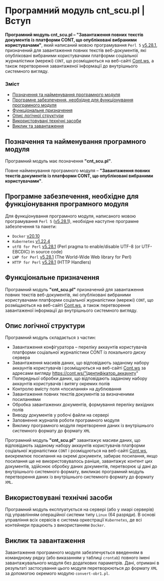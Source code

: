 # Програмний модуль cnt_scu.pl | Вступ

**Програмний модуль cnt_scu.pl – "Завантаження повних текстів документів із платформи CONT, що опубліковані вибраними користувачами"**, який написаний мовою програмування `Perl 5` [v5.28.1](https://perldoc.perl.org/5.28.1/perl5281delta), призначений для завантаження повних текстів веб-документів, які опубліковані вибраними користувачами платформи соціальної журналістики (мережі) `CONT`, що розміщаються на веб-сайті [Cont.ws](https://cont.ws/), а також перетворення завантаженої інформації до внутрішнього системного вигляду. 

### Зміст
- [Позначення та найменування програмного модуля](#name)
- [Програмне забезпечення, необхідне для функціонування програмного модуля](#software)
- [Функціональне призначення](#function)
- [Опис логічної структури](#structure)
- [Використовувані технічні засоби](#hardware)
- [Виклик та завантаження](#run)

<a name="name"></a>
<h2>Позначення та найменування програмного модуля</h2>

Програмний модуль має позначення **"cnt_scu.pl"**.

Повне найменування програмного модуля – **"Завантаження повних текстів документів із платформи CONT, що опубліковані вибраними користувачами"**.

<a name="software"></a>
<h2>Програмне забезпечення, необхідне для функціонування програмного модуля</h2>

Для функціонування програмного модуля, написаного мовою програмування `Perl 5` ([v5.28.1](https://perldoc.perl.org/5.28.1/perl5281delta)), необхідне наступне програмне забезпечення та пакети:

- `Docker` [v20.10](https://docs.docker.com/engine/release-notes/#version-2010)
- `Kubernetes` [v1.22.4](https://github.com/kubernetes/kubernetes/releases/tag/v1.22.4)
- `utf8 for Perl` [v5.28.1](https://perldoc.perl.org/5.28.1/utf8) (Perl pragma to enable/disable UTF-8 (or UTF-EBCDIC) in source code)
- `LWP for Perl` [v5.28.1](https://perldoc.perl.org/5.28.1/perl5281delta) (The World-Wide Web library for Perl)
- `HTTP for Perl` [v5.28.1](https://perldoc.perl.org/5.28.1/perl5281delta) (HTTP Handlers)

<a name="function"></a>
<h2>Функціональне призначення</h2>

Програмний модуль **"cnt_scu.pl"** призначений для завантаження повних текстів веб-документів, які опубліковані вибраними користувачами платформи соціальної журналістики (мережі) `CONT`, що розміщаються на веб-сайті [Cont.ws](https://cont.ws/), а також перетворення завантаженої інформації до внутрішнього системного вигляду. 

<a name="structure"></a>
<h2>Опис логічної структури</h2>

Програмний модуль складається з частин:
-	Завантаження конфігуратора – переліку аккаунтів користувачів платформи соціальної журналістики CONT із локального диску сервера
-	Завантаження масивів даних, що відповідають заданому набору аккаунтів користувачів і розміщуються на веб-сайті [Cont.ws](https://cont.ws/) за адресами вигляду https://cont.ws/"Ідентифікатор_аккаунту"
-	Попередньої обробки даних, що відповідають заданому набору аккаунтів користувачів і витягу окремих полів
-	Контролю вмісту поля «посилання» на дублювання
-	Завантаження повних текстів документів за визначеними посиланнями
-	Обробка завантажених документів, формування переліку вихідних полів
-	Виводу документів у робочі файли на сервері
-	Заповнення журналів роботи програмного модуля
-	Виклику програмного модуля перетворення даних із внутрішнього системного формату до формату `XML`

Програмний модуль **"cnt_scu.pl"** завантажує масиви даних, що відповідають заданому набору аккаунтів користувачів платформи соціальної журналістики `CONT` і розміщуються на веб-сайтi [Cont.ws](https://cont.ws/), виокремлює посилання на окремі документи, забирає посилання, якщо посилання ще не використовувалось раніше, завантажує контент цих документів, здійснює обробку даних документів, перетворює ці дані до внутрішнього системного формату, викликає програмний модуль перетворення даних із внутрішнього системного формату до формату `XML`.

<a name="hardware"></a>
<h2>Використовувані технічні засоби</h2>

Програмний модуль експлуатується на сервері (або у хмарі серверів) під управлінням операційної системи типу `Linux` (64 разряди). В основі управління всіх сервісів є система оркестрації `Kubernetes`, де всі контейнери працюють з використанням `Docker`.

<a name="run"></a>
<h2>Виклик та завантаження</h2>

Завантаження програмного модуля забезпечується введенням в командному рядку (або виказанням у таблиці `crontab`)  повного імені завантажувального модуля без додаткових параметрів. Дані, отримані в результаті застосування цього модуля перетворюються до формату `XML` за допомогою окремого модулю `convert-obr1.pl`.
